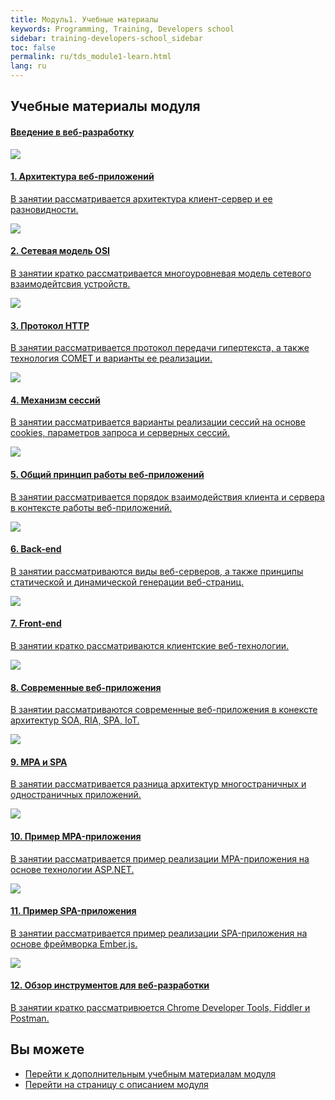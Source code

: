 ```yaml
---
title: Модуль1. Учебные материалы
keywords: Programming, Training, Developers school
sidebar: training-developers-school_sidebar
toc: false
permalink: ru/tds_module1-learn.html
lang: ru
---
```


## Учебные материалы модуля

<div class="panel-group">
    <div class="panel panel-default">
        <div class="panel-heading">
            <h4 class="panel-title">
                <a data-toggle="collapse" href="#collapse2">
                Введение в веб-разработку</a>
            </h4>
        </div>
        <div id="collapse2" class="panel-collapse collapse  in">
            <div class="panel-body">
                <div class="row items">
                    <div class="col-sm-6 col-md-4 portfolio-item">
                        <a href="{{ 'http://youtu.be/gERnjWLUaK0' | relative_url }}" class="portfolio-link">
                            <div class="img-wrapper">
                                <img src="{{ "/images/pages/trainings/developers-school/architecture.jpg" | relative_url}}" class="products-img">
                            </div>
                            <h4><span class="item-head">1. Архитектура веб-приложений</span></h4>
                            <p>В занятии рассматривается архитектура клиент-сервер и ее разновидности.</p>
                        </a>
                    </div>
                    <div class="col-sm-6 col-md-4 portfolio-item">
                        <a href="{{ 'http://youtu.be/R458L8K9aIU' | relative_url }}" class="portfolio-link">
                            <div class="img-wrapper">
                                <img src="{{ "/images/pages/trainings/developers-school/osi.jpg" | relative_url}}" class="products-img">
                            </div>
                            <h4><span class="item-head">2. Сетевая модель OSI</span></h4>
                            <p>В занятии кратко рассматривается многоуровневая модель сетевого взаимодейтсвия устройств.</p>
                        </a>
                    </div>
                    <div class="col-sm-6 col-md-4 portfolio-item">
                        <a href="{{ 'http://youtu.be/_xW7huwTVqU' | relative_url }}" class="portfolio-link">
                            <div class="img-wrapper">
                                <img src="{{ "/images/pages/trainings/developers-school/http.jpg" | relative_url}}" class="products-img">
                            </div>
                            <h4><span class="item-head">3. Протокол HTTP</span></h4>
                            <p>В занятии рассматривается протокол передачи гипертекста, а также технология COMET и варианты ее реализации.</p>
                        </a>
                    </div>
                    <div class="col-sm-6 col-md-4 portfolio-item">
                        <a href="{{ 'http://youtu.be/_xW7huwTVqU' | relative_url }}" class="portfolio-link">
                            <div class="img-wrapper">
                                <img src="{{ "/images/pages/trainings/developers-school/sessions.jpg" | relative_url}}" class="products-img">
                            </div>
                            <h4><span class="item-head">4. Механизм сессий</span></h4>
                            <p>В занятии рассматривается варианты реализации сессий на основе cookies, параметров запроса и серверных сессий.</p>
                        </a>
                    </div>
                    <div class="col-sm-6 col-md-4 portfolio-item">
                        <a href="{{ 'http://youtu.be/_xW7huwTVqU' | relative_url }}" class="portfolio-link">
                            <div class="img-wrapper">
                                <img src="{{ "/images/pages/trainings/developers-school/general-web.jpg" | relative_url}}" class="products-img">
                            </div>
                            <h4><span class="item-head">5. Общий принцип работы веб-приложений</span></h4>
                            <p>В занятии рассматривается порядок взаимодействия клиента и сервера в контексте работы веб-приложений.</p>
                        </a>
                    </div>
                    <div class="col-sm-6 col-md-4 portfolio-item">
                        <a href="{{ 'http://youtu.be/_xW7huwTVqU' | relative_url }}" class="portfolio-link">
                            <div class="img-wrapper">
                                <img src="{{ "/images/pages/trainings/developers-school/back-end.jpg" | relative_url}}" class="products-img">
                            </div>
                            <h4><span class="item-head">6. Back-end</span></h4>
                            <p>В занятии рассматриваются виды веб-серверов, а также принципы статической и динамической генерации веб-страниц.</p>
                        </a>
                    </div>
                    <div class="col-sm-6 col-md-4 portfolio-item">
                        <a href="{{ 'http://youtu.be/_xW7huwTVqU' | relative_url }}" class="portfolio-link">
                            <div class="img-wrapper">
                                <img src="{{ "/images/pages/trainings/developers-school/front-end.jpg" | relative_url}}" class="products-img">
                            </div>
                            <h4><span class="item-head">7. Front-end</span></h4>
                            <p>В занятии кратко рассматриваются клиентские веб-технологии.</p>
                        </a>
                    </div>
                    <div class="col-sm-6 col-md-4 portfolio-item">
                        <a href="{{ 'http://youtu.be/_xW7huwTVqU' | relative_url }}" class="portfolio-link">
                            <div class="img-wrapper">
                                <img src="{{ "/images/pages/trainings/developers-school/modern-apps.jpg" | relative_url}}" class="products-img">
                            </div>
                            <h4><span class="item-head">8. Современные веб-приложения</span></h4>
                            <p>В занятии рассматриваются современные веб-приложения в конексте архитектур SOA, RIA, SPA, IoT.</p>
                        </a>
                    </div>
                    <div class="col-sm-6 col-md-4 portfolio-item">
                        <a href="{{ 'http://youtu.be/_xW7huwTVqU' | relative_url }}" class="portfolio-link">
                            <div class="img-wrapper">
                                <img src="{{ "/images/pages/trainings/developers-school/mpa-spa.jpg" | relative_url}}" class="products-img">
                            </div>
                            <h4><span class="item-head">9. MPA и SPA</span></h4>
                            <p>В занятии рассматривается разница архитектур многостраничных и одностраничных приложений.</p>
                        </a>
                    </div>
                    <div class="col-sm-6 col-md-4 portfolio-item">
                        <a href="{{ 'http://youtu.be/_xW7huwTVqU' | relative_url }}" class="portfolio-link">
                            <div class="img-wrapper">
                                <img src="{{ "/images/pages/trainings/developers-school/mpa.jpg" | relative_url}}" class="products-img">
                            </div>
                            <h4><span class="item-head">10. Пример MPA-приложения</span></h4>
                            <p>В занятии рассматривается пример реализации MPA-приложения на основе технологии ASP.NET.</p>
                        </a>
                    </div>
                    <div class="col-sm-6 col-md-4 portfolio-item">
                        <a href="{{ 'http://youtu.be/_xW7huwTVqU' | relative_url }}" class="portfolio-link">
                            <div class="img-wrapper">
                                <img src="{{ "/images/pages/trainings/developers-school/spa.jpg" | relative_url}}" class="products-img">
                            </div>
                            <h4><span class="item-head">11. Пример SPA-приложения</span></h4>
                            <p>В занятии рассматривается пример реализации SPA-приложения на основе фреймворка Ember.js.</p>
                        </a>
                    </div>
                    <div class="col-sm-6 col-md-4 portfolio-item">
                        <a href="{{ 'http://youtu.be/_xW7huwTVqU' | relative_url }}" class="portfolio-link">
                            <div class="img-wrapper">
                                <img src="{{ "/images/pages/trainings/developers-school/instruments-web.jpg" | relative_url}}" class="products-img">
                            </div>
                            <h4><span class="item-head">12. Обзор инструментов для веб-разработки</span></h4>
                            <p>В занятии кратко рассматривюется Chrome Developer Tools, Fiddler и Postman.</p>
                        </a>
                    </div>
                </div>
            </div>
        </div>
    </div>
</div>

## Вы можете

* [Перейти к дополнительным учебным материалам модуля](tds_module1-appendix.html)
* [Перейти на страницу с описанием модуля](tds_module1-about.html)
